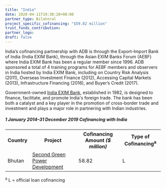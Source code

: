 ```yaml
---
title: "India"
date: 2020-04-11T19:38:20+08:00
partner_type: Bilateral
project_specific_cofinancing: "$59.82 million"
trust_funds_contribution:
partner_logo:
draft: false
---
```


India’s cofinancing partnership with ADB is through the Export–Import Bank of India (India EXIM Bank), through the Asian EXIM Banks Forum (AEBF) where India EXIM Bank has been a regular member since 1996. ADB sponsored a total of 4 training programs for AEBF members and observers in India hosted by India EXIM Bank, including on Country Risk Analysis (2011), Overseas Investment Finance (2012), Accessing Capital Markets (2013), Infrastructure Financing (2016), and Buyer’s Credit (2017).

Government-owned <a href="https://www.eximbankindia.in/" target="_blank">India EXIM Bank</a>, established in 1982, is designed to finance, facilitate, and promote India's foreign trade. The bank has been both a catalyst and a key player in the promotion of cross-border trade and investment and plays a major role in partnering with Indian industries.

##### _1 January 2014–31 December 2019_ Cofinancing with India

<table class="table dr-partner-table">

<tr>
<th>Country</th>
<th>Project</th>
<th>Cofinancing Amount <em>($ million)</em></th>
<th>Type of Cofinancing<sup>a</sup></th>
</tr>
<tr>
<td>Bhutan</td>
<td><a href="https://www.adb.org/projects/44444-013/main" target="_blank">Second Green Power Development</a></td>
<td>58.82 </td>
<td>L</td>
</tr>

</table>

<p class="dr-footnote"><sup>a</sup> L = official loan cofinancing</p>
